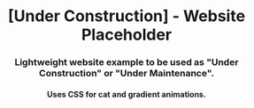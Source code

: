 ###

<h1 align="center">[Under Construction] - Website Placeholder</h1>

###


<h3 align="center">
  Lightweight website example to be used as "Under Construction" or "Under Maintenance".<br>
</h3>

<h4 align="center">
  Uses CSS for cat and gradient animations.
</h4>
